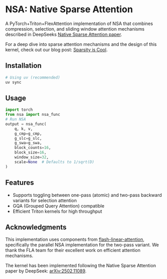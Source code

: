# NSA: Native Sparse Attention

A PyTorch+Triton+FlexAttention implementation of NSA that combines compression, selection, and sliding window attention mechanisms described in DeepSeeks [Native Sparse Attention paper](https://arxiv.org/abs/2502.11089).

For a deep dive into sparse attention mechanisms and the design of this kernel, check out our blog post: [Sparsity is Cool](https://www.tilderesearch.com/blog/sparse-attn).

## Installation

```bash
# Using uv (recommended)
uv sync
```

## Usage

```python
import torch
from nsa import nsa_func
# Run NSA
output = nsa_func(
    q, k, v,
    g_cmp=g_cmp,
    g_slc=g_slc,
    g_swa=g_swa,
    block_counts=16,
    block_size=16,
    window_size=32,
    scale=None  # Defaults to 1/sqrt(D)
)
```

## Features

- Supports toggling between one-pass (atomic) and two-pass backward variants for selection attention
- GQA (Grouped Query Attention) compatible
- Efficient Triton kernels for high throughput

## Acknowledgments

This implementation uses components from [flash-linear-attention](https://github.com/fla-org/flash-linear-attention), specifically the parallel NSA implementation for the two-pass variant. We thank the FLA team for their excellent work on efficient attention mechanisms.

The kernel has been implemented following the Native Sparse Attention paper by DeepSeek: [arXiv:2502.11089](https://arxiv.org/abs/2502.11089).

